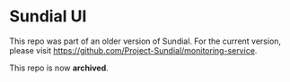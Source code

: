 # Sundial UI

This repo was part of an older version of Sundial. For the current version, please visit https://github.com/Project-Sundial/monitoring-service.

This repo is now **archived**.
